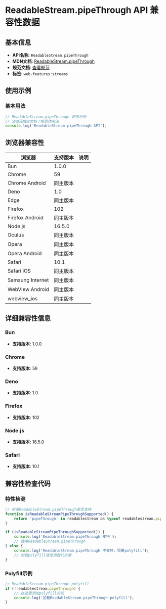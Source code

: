 # ReadableStream.pipeThrough API 兼容性数据

## 基本信息

- **API名称**: `ReadableStream.pipeThrough`
- **MDN文档**: [ReadableStream.pipeThrough](https://developer.mozilla.org/docs/Web/API/ReadableStream/pipeThrough)
- **规范文档**: [查看规范](https://streams.spec.whatwg.org/#ref-for-rs-pipe-through②)
- **标签**: `web-features:streams`

## 使用示例

### 基本用法

```javascript
// ReadableStream.pipeThrough 使用示例
// 请查阅MDN文档了解具体用法
console.log('ReadableStream.pipeThrough API');
```

## 浏览器兼容性

| 浏览器 | 支持版本 | 说明 |
|--------|----------|------|
| Bun | 1.0.0 |  |
| Chrome | 59 |  |
| Chrome Android | 同主版本 |  |
| Deno | 1.0 |  |
| Edge | 同主版本 |  |
| Firefox | 102 |  |
| Firefox Android | 同主版本 |  |
| Node.js | 16.5.0 |  |
| Oculus | 同主版本 |  |
| Opera | 同主版本 |  |
| Opera Android | 同主版本 |  |
| Safari | 10.1 |  |
| Safari iOS | 同主版本 |  |
| Samsung Internet | 同主版本 |  |
| WebView Android | 同主版本 |  |
| webview_ios | 同主版本 |  |

## 详细兼容性信息

### Bun

- **支持版本**: 1.0.0

### Chrome

- **支持版本**: 59

### Deno

- **支持版本**: 1.0

### Firefox

- **支持版本**: 102

### Node.js

- **支持版本**: 16.5.0

### Safari

- **支持版本**: 10.1

## 兼容性检查代码

### 特性检测

```javascript
// 检查ReadableStream.pipeThrough是否支持
function isReadableStreamPipeThroughSupported() {
    return 'pipeThrough' in readablestream && typeof readablestream.pipeThrough === 'function';
}

if (isReadableStreamPipeThroughSupported()) {
    console.log('ReadableStream.pipeThrough 支持');
    // 使用ReadableStream.pipeThrough
} else {
    console.log('ReadableStream.pipeThrough 不支持，需要polyfill');
    // 加载polyfill或使用替代方案
}
```

### Polyfill示例

```javascript
// ReadableStream.pipeThrough polyfill
if (!readablestream.pipeThrough) {
    // 在这里添加polyfill实现
    console.log('加载ReadableStream.pipeThrough polyfill');
}
```

